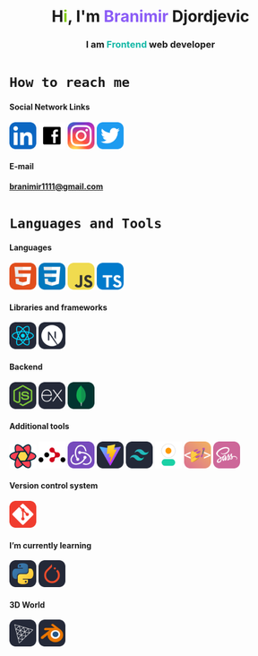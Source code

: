 <h1 align='center'>H<span style='color:#84cc16'>i</span>, I'm <span style='color:#8b5cf6'>Branimir</span> Djordjevic</h1>
<h3 align='center'>I am <span style='color:#14b8a6'>Frontend</span> web developer</h3>

<!-- New Version -->

# `How to reach me`

#### Social Network Links

<!-- New Version -->
<div id='badges'>
<a href="https://www.linkedin.com/in/branimirdjordjevic82/" target="_blank"><img src="./icons/LinkedIn.svg" width="48"></a>
<a href="https://www.facebook.com/profile.php?id=100013754237181" target="_blank"><img src='./images/facebook-logo.svg' style='width:48px'/></a>
<a href="https://www.instagram.com/branimir_art/" target="_blank"><img src="./icons/Instagram.svg" width="48"></a>
<a href="https://twitter.com/branimir1111" target="_blank"><img src="./icons/Twitter.svg" width="48"></a>
</div>

#### E-mail

**branimir1111@gmail.com**

# `Languages and Tools `

<!-- JavaScript, TypeScript -->

#### Languages

<div id='badges'>
<img src="./icons/HTML.svg" width="48">
<img src="./icons/CSS.svg" width="48">
<img src="./icons/JavaScript.svg" width="48">
<img src="./icons/TypeScript.svg" width="48">
</div>

<!--React, Next -->

#### Libraries and frameworks

<div id='badges'>
<img src="./icons/React-Dark.svg" width="48">
<img src="./icons/NextJS-Dark.svg" width="48">
</div>

<!-- Node, Express, MongoDB -->

#### Backend

<div id='badges'>
<img src="./icons/NodeJS-Dark.svg" width="48">
<img src="./icons/ExpressJS-Dark.svg" width="48">
<img src="./icons/MongoDB.svg" width="48">
</div>

#### Additional tools

<div id=badges>
<img src="./images/react-query.svg" width="48">
<img src="./images/react-router.svg" width="48">
<img src="./icons/Redux.svg" width="48">
<img src="./icons/Vite-Dark.svg" width="48">
<img src="./icons/TailwindCSS-Dark.svg" width="48">
<img src="./images/daisyui.svg" width="48">
<img src="./icons/StyledComponents.svg" width="48">
<img src="./icons/Sass.svg" width="48">
</div>

<!-- Git -->

#### Version control system

<img src="./icons/Git.svg" width="48">

<!-- Python, PyTorch -->

#### I’m currently learning

<div id='badges'>
<img src="./icons/Python-Dark.svg" width="48">
<img src="./icons/PyTorch-Dark.svg" width="48">
</div>

<!-- ThreeJs, Blender -->

#### 3D World

<div id='badges'>
<img src="./icons/ThreeJS-Dark.svg" width="48">
<img src="./icons/Blender-Dark.svg" width="48">
</div>
